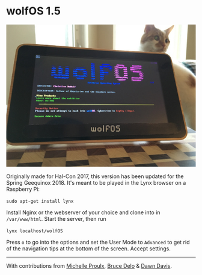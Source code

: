# wolfOS 1.5

![wolfOS in operation](wolfos-title.jpg "wolfOS 1.5 in operation")

Originally made for Hal-Con 2017, this version has been updated for the Spring Geequinox 2018. It's meant to be played in the Lynx browser on a Raspberry Pi:

`sudo apt-get install lynx`

Install Nginx or the webserver of your choice and clone into in `/var/www/html`. Start the server, then run

`lynx localhost/wolfOS`

Press `o` to go into the options and set the User Mode to `Advanced` to get rid of the navigation tips at the bottom of the screen. Accept settings.

-------------------------------------------

With contributions from [Michelle Proulx](https://michelleproulx.com/), [Bruce Delo](https://flyknifecomics.com) & [Dawn Davis](http://www.playerprophet.com).
